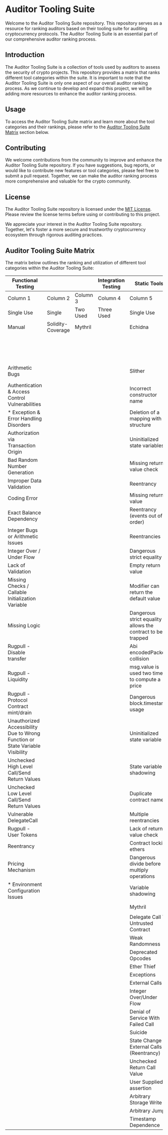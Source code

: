 # Auditor Tooling Suite

Welcome to the Auditor Tooling Suite repository. This repository serves as a resource for ranking auditors based on their tooling suite for auditing cryptocurrency protocols. The Auditor Tooling Suite is an essential part of our comprehensive auditor ranking process.

## Introduction

The Auditor Tooling Suite is a collection of tools used by auditors to assess the security of crypto projects. This repository provides a matrix that ranks different tool categories within the suite. It is important to note that the Auditor Tooling Suite is only one aspect of our overall auditor ranking process. As we continue to develop and expand this project, we will be adding more resources to enhance the auditor ranking process.

## Usage

To access the Auditor Tooling Suite matrix and learn more about the tool categories and their rankings, please refer to the [Auditor Tooling Suite Matrix](#auditor-tooling-suite-matrix) section below.

## Contributing

We welcome contributions from the community to improve and enhance the Auditor Tooling Suite repository. If you have suggestions, bug reports, or would like to contribute new features or tool categories, please feel free to submit a pull request. Together, we can make the auditor ranking process more comprehensive and valuable for the crypto community.

## License

The Auditor Tooling Suite repository is licensed under the [MIT License](LICENSE). Please review the license terms before using or contributing to this project.

We appreciate your interest in the Auditor Tooling Suite repository. Together, let's foster a more secure and trustworthy cryptocurrency ecosystem through rigorous auditing practices.

## Auditor Tooling Suite Matrix

The matrix below outlines the ranking and utilization of different tool categories within the Auditor Tooling Suite:


| Functional Testing   |                    |                    | Integration Testing | Static Tools   |                    |                    | Dynamic Tools |                    | System Testing |
| -------------------- | ------------------ | ------------------ | ------------------- | -------------- | ------------------ | ------------------ | -------------- | ------------------ | -------------- |
| Column 1             | Column 2           | Column 3           | Column 4            | Column 5       | Column 6           | Column 7           | Column 8       | Column 9           | Column 10      |
| Single Use           | Single             | Two Used           | Three Used          | Single Use     | Two Used           | Two + One          | Single         | Single + One       | Single + One + One |
| Manual               | Solidity-Coverage  | Mythril            |                     | Echidna        |                    |                    | Slither        |                    |                  |
|                      |                    |                    |                     |                |                    |                    | Harvey         |                    |                  |
|                      |                    |                    |                     |                |                    |                    | Rattle         |                    |                  |
|                      |                    |                    |                     |                |                    |                    | Manticore      |                    |                  |
|                      |                    |                    |                     |                |                    |                    |                |                    |                  |
|  Arithmetic Bugs                            |                    |                    |                     | Slither        |            | Improper Token Handling            |                |                    |   Architectural Logic    |
| Authentication & Access Control Vulnerabilities |                    |                    |                     | Incorrect constructor name |                    |                    |                |                    | Price Manipulation                 |
| * Exception & Error Handling Disorders       |                    |                    |                     | Deletion of a mapping with structure |                    |                    |                |                    |  Oracle Manipulation                |
| Authorization via Transaction Origin         |                    |                    |                     | Uninitialized state variables |                    |                    |                |                    |                  |
| Bad Random Number Generation                 |                    |                    |                     | Missing return value check |                    |                    |                |                    |                  |
| Improper Data Validation                     |                    |                    |                     | Reentrancy     |                    |                    |                |                    |                  |
| Coding Error                                 |                    |                    |                     | Missing return value |                    |                    |                |                    |                  |
| Exact Balance Dependency                     |                    |                    |                     | Reentrancy (events out of order) |                    |                    |                |                    |                  |
| Integer Bugs or Arithmetic Issues            |                    |                    |                     | Reentrancies   |                    |                    |                |                    |                  |
| Integer Over / Under Flow                    |                    |                    |                     | Dangerous strict equality |                    |                    |                |                    |                  |
| Lack of Validation                           |                    |                    |                     | Empty return value |                    |                    |                |                    |                  |
| Missing Checks / Callable Initialization Variable |                    |                    |                     | Modifier can return the default value |                    |                    |                |                    |                  |
| Missing Logic                                |                    |                    |                     | Dangerous strict equality allows the contract to be trapped |                    |                    |                |                    |                  |
| Rugpull - Disable transfer                   |                    |                    |                     | Abi encodedPacked collision |                    |                    |                |                    |                  |
| Rugpull - Liquidity                          |                    |                    |                     | msg.value is used two times to compute a price |                    |                    |                |                    |                  |
| Rugpull - Protocol Contract mint/drain       |                    |                    |                     | Dangerous block.timestamp usage |                    |                    |                |                    |                  |
| Unauthorized Accessibility Due to Wrong Function or State Variable Visibility |                    |                    |                     | Uninitialized state variable |                    |                    |                |                    |                  |
| Unchecked High Level Call/Send Return Values  |                    |                    |                     | State variable shadowing |                    |                    |                |                    |                  |
| Unchecked Low Level Call/Send Return Values   |                    |                    |                     | Duplicate contract name |                    |                    |                |                    |                  |
| Vulnerable DelegateCall                      |                    |                    |                     | Multiple reentrancies |                    |                    |                |                    |                  |
| Rugpull - User Tokens                        |                    |                    |                     | Lack of return value check |                    |                    |                |                    |                  |
| Reentrancy                                   |                    |                    |                     | Contract locking ethers |                    |                    |                |                    |                  |
| Pricing Mechanism                            |                    |                    |                     | Dangerous divide before multiply operations |                    |                    |                |                    |                  |
| * Environment Configuration Issues           |                    |                    |                     | Variable shadowing |                    |                    |                |                    |                  |
| | |
|             |                    |    |              |   Mythril               |                    |                    |                |                    |                  |
|                      |                    |                    |                     |                |                    |                    |                |                    |                  |
|            |                    |                    |                     |  Delegate Call To Untrusted Contract              |                    |                    |                |                    |                  |
|                               |                    |                    |                     |  Weak Randomness              |                    |                    |                |                    |                  |
|                          |                    |                    |                     | Deprecated Opcodes                |                    |                    |                |                    |                  |
|                              |                    |                    |                     |    Ether Thief                 |                    |                    |                |                    |                  |
|                                    |                    |                    |                     |  Exceptions              |                    |                    |                |                    |                  |
|                                |                    |                    |                     |  External Calls              |                    |                    |                |                    |                  |
|                      |                    |                    |                     | Integer Over/Under Flow                |                    |                    |                |                    |                  |
|             |                    |                    |                     | Denial of Service With Failed Call               |                    |                    |                |                    |                  |
|                                     |                    |                    |                     |  Suicide                |                    |                    |                |                    |                  |
|      |                    |                    |                     |    State Change External Calls (Reentrancy)             |                    |                    |                |                    |                  |
|                   |                    |                    |                     | Unchecked Return Call Value                |                    |                    |                |                    |                  |
|                   |                    |                    |                     |   User Supplied assertion                  |                    |                    |                |                    |                  |
|                     |                    |                    |                     | Arbitrary Storage Write                  |                    |                    |                |                    |                  |
|                          |                    |                    |                     | Arbitrary Jump                     |                    |                    |                |                    |                  |
|                       |                    |                    |                     |  Timestamp Dependence                 |                    |                    |                |                    |                  |

